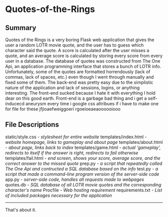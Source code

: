 # Quotes-of-the-Rings

## Summary

Quotes of the Rings is a very boring Flask web application that gives the user a random LOTR movie quote, and the user has to guess which character said the quote. A score is calculated after the user misses a quote, and an average score is calculated by storing every score from every user in a database. The database of quotes was constructed from The One Api, an application programming interface that stores a bunch of LOTR info. Unfortunately, some of the quotes are formatted horrendously (lack of commas, lack of spaces, etc.) even though I went through manually and fixed some of them. The back-end was pretty easy due to the simplistic nature of the application and lack of sessions, logins, or anything interesting. The front-end sucked because I hate it with everything I hold dear on this good earth. Front-end is a garbage bad thing and i get a self-inducecd aneurysm every time i google css attribues if i have to make one for file for these jfjioaefweiggoeri rgoeioeaeaoooooiooo

## File Descriptions

static/style.css - *stylesheet for entire website*
templates/index.html - *website homepage, links to gameplay and about page*
templates/about.html - *about page, links back to index*
templates/game.html - *actual 'gameplay', redirects to itself if the answer is right, redirects to fail otherwise*
templates/fail.html - *end screen, shows your score, average score, and the correct answer to the missed quote*
prep.py - *a script that repeatedly called The One Api and contructed a SQL database based on the info*
test.py - *a script that made a command-line program version of the server-side code*
app.py - *server-side code, handles all requests made to webpages*
quotes.db - *SQL database of all LOTR movie quotes and the corresponding character's name*
Procfile - *Web hosting requirement*
requirements.txt - *List of included packages necessary for the application*

---

That's about it.